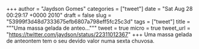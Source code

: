 
+++
author = "Jaydson Gomes"
categories = ["tweet"]
date = "Sat Aug 28 00:29:17 +0000 2010"
draft = false
slug = "53999f3d48d7333675efb6807a798eff5fc25c3d"
tags = ["tweet"]
title = """Uma massa gelada de anteo..."""
tweet = true
micro = true
tweet_url = "https://twitter.com/jaydson/status/22311012367"
+++
Uma massa gelada de anteontem tem o seu devido valor numa sexta chuvosa.
